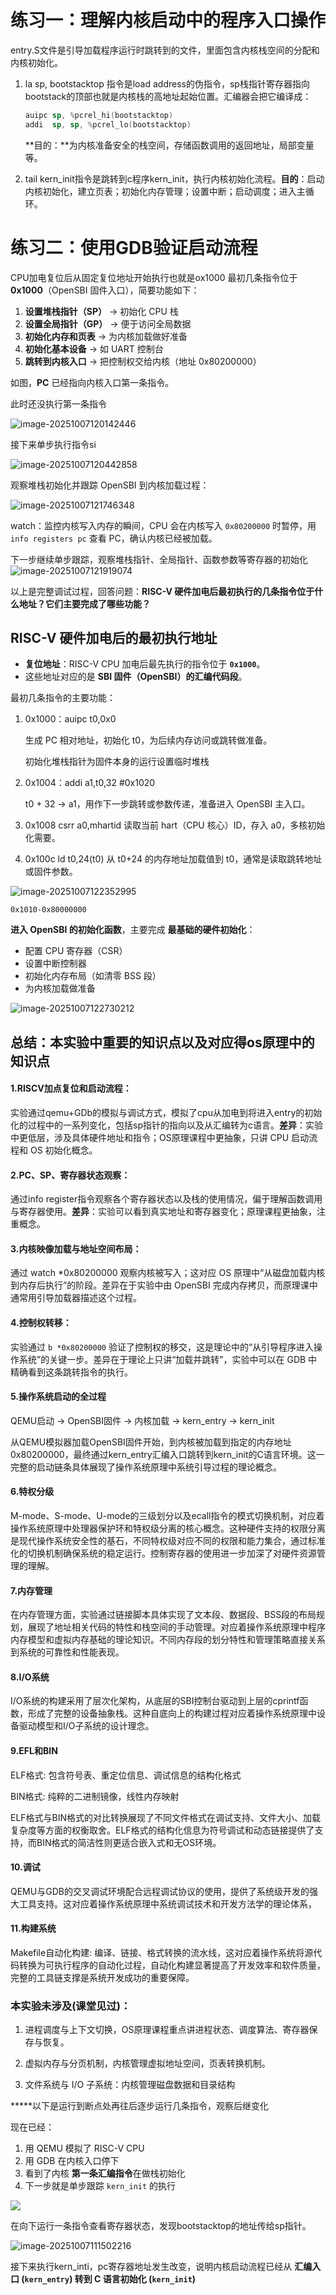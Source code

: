 # 练习一：理解内核启动中的程序入口操作

entry.S文件是引导加载程序运行时跳转到的文件，里面包含内核栈空间的分配和内核初始化。

1. la sp, bootstacktop 指令是load address的伪指令，sp栈指针寄存器指向bootstack的顶部也就是内核栈的高地址起始位置。汇编器会把它编译成：

   ```asm
   auipc sp, %pcrel_hi(bootstacktop)
   addi  sp, sp, %pcrel_lo(bootstacktop)
   
   ```

   **目的：**为内核准备安全的栈空间，存储函数调用的返回地址，局部变量等。

2. tail kern_init指令是跳转到c程序kern_init，执行内核初始化流程。**目的**：启动内核初始化，建立页表；初始化内存管理；设置中断；启动调度；进入主循环。

# 练习二：使用GDB验证启动流程



CPU加电复位后从固定复位地址开始执行也就是ox1000
最初几条指令位于 **0x1000**（OpenSBI 固件入口），简要功能如下：

1. **设置堆栈指针（SP）** → 初始化 CPU 栈
2. **设置全局指针（GP）** → 便于访问全局数据
3. **初始化内存和页表** → 为内核加载做好准备
4. **初始化基本设备** → 如 UART 控制台
5. **跳转到内核入口** → 把控制权交给内核（地址 0x80200000）

如图，**PC** 已经指向内核入口第一条指令。

此时还没执行第一条指令

![image-20251007120142446](relevant_images\image-20251007120142446.png)

接下来单步执行指令si

![image-20251007120442858](relevant_images\image-20251007120442858.png)

观察堆栈初始化并跟踪 OpenSBI 到内核加载过程：

![image-20251007121746348](relevant_images\image-20251007121746348.png)

watch：监控内核写入内存的瞬间，CPU 会在内核写入 `0x80200000` 时暂停，用 `info registers pc` 查看 PC，确认内核已经被加载。

下一步继续单步跟踪，观察堆栈指针、全局指针、函数参数等寄存器的初始化![image-20251007121919074](relevant_images\image-20251007121919074.png)



以上是完整调试过程，回答问题：**RISC-V 硬件加电后最初执行的几条指令位于什么地址？它们主要完成了哪些功能？**

## RISC-V 硬件加电后的最初执行地址

- **复位地址**：RISC-V CPU 加电后最先执行的指令位于 **`0x1000`**。
- 这些地址对应的是 **SBI 固件（OpenSBI）的汇编代码段**。

最初几条指令的主要功能：

1. 0x1000：auipc t0,0x0

   生成 PC 相对地址，初始化 t0，为后续内存访问或跳转做准备。

   初始化堆栈指针为固件本身的运行设置临时堆栈

2. 0x1004：addi a1,t0,32 #0x1020

   t0 + 32 → a1，用作下一步跳转或参数传递，准备进入 OpenSBI 主入口。

3. 0x1008  csrr a0,mhartid 读取当前 hart（CPU 核心）ID，存入 a0，多核初始化需要。

4. 0x100c  ld t0,24(t0) 从 t0+24 的内存地址加载值到 t0，通常是读取跳转地址或固件参数。



![image-20251007122352995](C:\Users\ztsgb\Desktop\riscv\lab\lab1\labcodes\lab1\relevant_images\image-20251007122352995.png)

```
0x1010-0x80000000
```

**进入 OpenSBI 的初始化函数**，主要完成 **最基础的硬件初始化**：

- 配置 CPU 寄存器（CSR）
- 设置中断控制器
- 初始化内存布局（如清零 BSS 段）
- 为内核加载做准备

![image-20251007122730212](relevant_images\image-20251007122730212.png)



## 总结：本实验中重要的知识点以及对应得os原理中的知识点

#### 1.RISCV加点复位和启动流程：

实验通过qemu+GDb的模拟与调试方式，模拟了cpu从加电到将进入entry的初始化的过程中的一系列变化，包括sp指针的指向以及从汇编转为c语言。**差异**：实验中更低层，涉及具体硬件地址和指令；OS原理课程中更抽象，只讲 CPU 启动流程和 OS 初始化概念。

#### 2.PC、SP、寄存器状态观察：

通过info register指令观察各个寄存器状态以及栈的使用情况，偏于理解函数调用与寄存器使用。**差异**：实验可以看到真实地址和寄存器变化；原理课程更抽象，注重概念。

#### 3.内核映像加载与地址空间布局：

通过 watch *0x80200000 观察内核被写入；这对应 OS 原理中“从磁盘加载内核到内存后执行”的阶段。差异在于实验中由 OpenSBI 完成内存拷贝，而原理课中通常用引导加载器描述这个过程。

#### 4.控制权转移：

实验通过 `b *0x80200000` 验证了控制权的移交，这是理论中的“从引导程序进入操作系统”的关键一步。差异在于理论上只讲“加载并跳转”，实验中可以在 GDB 中精确看到这条跳转指令的执行。

#### 5.操作系统启动的全过程

QEMU启动 → OpenSBI固件 → 内核加载 → kern_entry → kern_init

从QEMU模拟器加载OpenSBI固件开始，到内核被加载到指定的内存地址0x80200000，最终通过kern_entry汇编入口跳转到kern_init的C语言环境。这一完整的启动链条具体展现了操作系统原理中系统引导过程的理论概念。

#### 6.特权分级

M-mode、S-mode、U-mode的三级划分以及ecall指令的模式切换机制，对应着操作系统原理中处理器保护环和特权级分离的核心概念。这种硬件支持的权限分离是现代操作系统安全性的基石，不同特权级对应不同的权限和能力集合，通过标准化的切换机制确保系统的稳定运行。控制寄存器的使用进一步加深了对硬件资源管理的理解。

#### 7.内存管理

在内存管理方面，实验通过链接脚本具体实现了文本段、数据段、BSS段的布局规划，展现了地址相关代码的特性和栈空间的手动管理。对应着操作系统原理中程序内存模型和虚拟内存基础的理论知识。不同内存段的划分特性和管理策略直接关系到系统的可靠性和性能表现。

#### 8.I/O系统

I/O系统的构建采用了层次化架构，从底层的SBI控制台驱动到上层的cprintf函数，形成了完整的设备抽象栈。这种自底向上的构建过程对应着操作系统原理中设备驱动模型和I/O子系统的设计理念。

#### 9.EFL和BIN

ELF格式: 包含符号表、重定位信息、调试信息的结构化格式

BIN格式: 纯粹的二进制镜像，线性内存映射

ELF格式与BIN格式的对比转换展现了不同文件格式在调试支持、文件大小、加载复杂度等方面的权衡取舍。ELF格式的结构化信息为符号调试和动态链接提供了支持，而BIN格式的简洁性则更适合嵌入式和无OS环境。

#### 10.调试

QEMU与GDB的交叉调试环境配合远程调试协议的使用，提供了系统级开发的强大工具支持。这对应着操作系统原理中系统调试技术和开发方法学的理论体系，

#### 11.构建系统

Makefile自动化构建: 编译、链接、格式转换的流水线，这对应着操作系统将源代码转换为可执行程序的自动化过程，自动化构建显著提高了开发效率和软件质量，完整的工具链支撑是系统开发成功的重要保障。

### 本实验未涉及(课堂见过)：

1. 进程调度与上下文切换，OS原理课程重点讲进程状态、调度算法、寄存器保存与恢复。

2. 虚拟内存与分页机制，内核管理虚拟地址空间，页表转换机制。

3. 文件系统与 I/O 子系统：内核管理磁盘数据和目录结构

   







*****以下是运行到断点处再往后逐步运行几条指令，观察后继变化

现在已经：

1. 用 QEMU 模拟了 RISC-V CPU
2. 用 GDB 在内核入口停下
3. 看到了内核 **第一条汇编指令**在做栈初始化
4. 下一步就是单步跟踪 `kern_init` 的执行

![](relevant_images\image-20251007105938782.png)

在向下运行一条指令查看寄存器状态，发现bootstacktop的地址传给sp指针。

![image-20251007111502216](relevant_images\image-20251007111502216.png)

接下来执行kern_inti，pc寄存器地址发生改变，说明内核启动流程已经从 **汇编入口 (`kern_entry`) 转到 C 语言初始化 (`kern_init`)**

